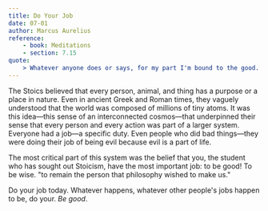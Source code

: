 ```yaml
---
title: Do Your Job
date: 07-01
author: Marcus Aurelius
reference: 
    - book: Meditations
    - section: 7.15
quote: 
    > Whatever anyone does or says, for my part I'm bound to the good. In the same way an emerald or gold or purple might always proclaim: 'whatever anyone does or says, I must be what I am and show my true colors.'
---
```


The Stoics believed that every person, animal, and thing has a purpose or a place in nature. Even in ancient Greek and Roman times, they vaguely understood that the world was composed of millions of tiny atoms. It was this idea—this sense of an interconnected cosmos—that underpinned their sense that every person and every action was part of a larger system. Everyone had a job—a specific duty. Even people who did bad things—they were doing their job of being evil because evil is a part of life.

The most critical part of this system was the belief that you, the student who has sought out Stoicism, have the most important job: to be good! To be wise. "to remain the person that philosophy wished to make us."

Do your job today. Whatever happens, whatever other people's jobs happen to be, do your. _Be good_.
